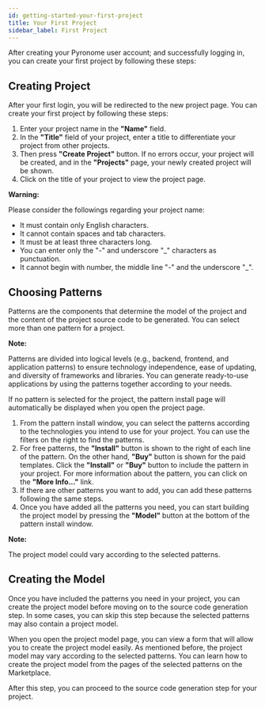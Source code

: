 ```yaml
---
id: getting-started-your-first-project
title: Your First Project
sidebar_label: First Project
---
```


<a id="aHeaderMenuAnchor" data-header-menu="Docs"></a>

After creating your Pyronome user account; and successfully logging in, you can create your first project by following these steps:

## Creating Project

After your first login, you will be redirected to the new project page. You can create your first project by following these steps:

1. Enter your project name in the **"Name"** field.
2. In the **"Title"** field of your project, enter a title to differentiate your project from other projects.
3. Then press **"Create Project"** button. If no errors occur, your project will be created, and in the **"Projects"** page, your newly created project will be shown.
4. Click on the title of your project to view the project page.

<div class="panelize-infobox infobox-warning">
    <p>
        <strong><i class="fas fa-exclamation-triangle"></i> Warning:</strong>
    </p>
    <p>Please consider the followings regarding your project name:
    <ul>
        <li>It must contain only English characters.</li>
        <li>It cannot contain spaces and tab characters.</li>
        <li>It must be at least three characters long.</li>
        <li>You can enter only the "-" and underscore "_" characters as punctuation.</li>
        <li>It cannot begin with number, the middle line "-" and the underscore "_".</li>
    </ul></p>
</div>

## Choosing Patterns

Patterns are the components that determine the model of the project and the content of the project source code to be generated. You can select more than one pattern for a project.

<div class="panelize-infobox infobox-info">
    <p>
        <strong><i class="fas fa-info-circle"></i> Note:</strong>
    </p>
    <p>Patterns are divided into logical levels (e.g., backend, frontend, and application patterns) to ensure technology independence, ease of updating, and diversity of frameworks and libraries. You can generate ready-to-use applications by using the patterns together according to your needs.</p>
</div>

If no pattern is selected for the project, the pattern install page will automatically be displayed when you open the project page.

1. From the pattern install window, you can select the patterns according to the technologies you intend to use for your project. You can use the filters on the right to find the patterns.
2. For free patterns, the **"Install"** button is shown to the right of each line of the pattern. On the other hand, **"Buy"** button is shown for the paid templates. Click the **"Install"** or **"Buy"** button to include the pattern in your project. For more information about the pattern, you can click on the **"More Info..."** link.
3. If there are other patterns you want to add, you can add these patterns following the same steps.
4. Once you have added all the patterns you need, you can start building the project model by pressing the **"Model"** button at the bottom of the pattern install window.

<div class="panelize-infobox infobox-info">
    <p>
        <strong><i class="fas fa-info-circle"></i> Note:</strong>
    </p>
    <p>The project model could vary according to the selected patterns.</p>
</div>

## Creating the Model

Once you have included the patterns you need in your project, you can create the project model before moving on to the source code generation step. In some cases, you can skip this step because the selected patterns may also contain a project model.

When you open the project model page, you can view a form that will allow you to create the project model easily. As mentioned before, the project model may vary according to the selected patterns. You can learn how to create the project model from the pages of the selected patterns on the Marketplace.

After this step, you can proceed to the source code generation step for your project.